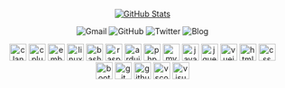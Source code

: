 <div align="center">
  
[![GitHub Stats](https://github-readme-stats.vercel.app/api?username=luswdev&show_icons=true&bg_color=30,606c88,3f4c6b&title_color=fff&text_color=fff&icon_color=fff&hide_border=true)](https://github.com/luswdev)
  
</div>

<p align="center">
  <a style="text-decoration:none" href="mailto:info@lusw.dev">
    <img src="https://img.shields.io/badge/-Gmail-ea4335?style=for-the-badge&logo=gmail&logoColor=white" alt="Gmail" />
  </a>
  <a style="text-decoration:none" href="https://github.com/luswdev">
    <img src="https://img.shields.io/badge/-GitHub-181717?style=for-the-badge&logo=github&logoColor=white" alt="GitHub" />
  </a>
  <a style="text-decoration:none" href="https://twitter.com/luswdev">
    <img src="https://img.shields.io/badge/-Twitter-1da1f2?style=for-the-badge&logo=twitter&logoColor=white" alt="Twitter" />
  </a>  
  <a style="text-decoration:none" href="https://blog.lusw.dev">
    <img src="https://img.shields.io/badge/-Blog-0085A1?style=for-the-badge&logo=googlechrome&logoColor=white" alt="Blog" />
  </a>
</p>

<p align="center">
  <img height="30" src="https://raw.fastgit.org/devicons/devicon/master/icons/c/c-plain.svg" title="clang" alt="clang">
  <img height="30" src="https://raw.fastgit.org/devicons/devicon/master/icons/cplusplus/cplusplus-plain.svg" title="cplusplus" alt="cplusplus">
  <img height="30" src="https://raw.fastgit.org/devicons/devicon/master/icons/embeddedc/embeddedc-original.svg" title="embedded-c" alt="embedded-c">
  <img height="30" src="https://raw.fastgit.org/devicons/devicon/master/icons/linux/linux-plain.svg" title="linux" alt="linux">
  <img height="30" src="https://raw.fastgit.org/devicons/devicon/master/icons/bash/bash-original.svg" title="bash" alt="bash">
  <img height="30" src="https://raw.fastgit.org/devicons/devicon/master/icons/raspberrypi/raspberrypi-original.svg" title="raspberry-pi" alt="raspberry-pi">
  <img height="30" src="https://raw.fastgit.org/devicons/devicon/master/icons/arduino/arduino-original.svg" title="arduino" alt="arduino">
  <img height="30" src="https://raw.fastgit.org/devicons/devicon/master/icons/php/php-plain.svg" title="php" alt="php">
  <img height="30" src="https://raw.fastgit.org/devicons/devicon/master/icons/mysql/mysql-plain.svg" title="mysql" alt="mysql">
  <img height="30" src="https://raw.fastgit.org/devicons/devicon/master/icons/javascript/javascript-plain.svg" title="javascript" alt="javascript">
  <img height="30" src="https://raw.fastgit.org/devicons/devicon/master/icons/jquery/jquery-original.svg" title="jquery" alt="jquery">
  <img height="30" src="https://raw.fastgit.org/devicons/devicon/master/icons/vuejs/vuejs-original.svg" title="vuejs" alt="vuejs">
  <img height="30" src="https://raw.fastgit.org/devicons/devicon/master/icons/html5/html5-plain.svg" title="html" alt="html">
  <img height="30" src="https://raw.fastgit.org/devicons/devicon/master/icons/css3/css3-plain.svg" title="css" alt="css">
  <img height="30" src="https://raw.fastgit.org/devicons/devicon/master/icons/bootstrap/bootstrap-plain.svg" title="bootstrap" alt="bootstrap">
  <img height="30" src="https://raw.fastgit.org/devicons/devicon/master/icons/git/git-original.svg" title="git" alt="git">
  <img height="30" src="https://raw.fastgit.org/devicons/devicon/master/icons/github/github-original.svg" title="github" alt="github">
  <img height="30" src="https://raw.fastgit.org/devicons/devicon/master/icons/vscode/vscode-original.svg" title="vscode" alt="vscode">  
  <img height="30" src="https://raw.fastgit.org/devicons/devicon/master/icons/visualstudio/visualstudio-plain.svg" title="visual-studio" alt="visual-studio">
</p>
